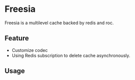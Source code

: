 # Freesia

Freesia is a multilevel cache backed by redis and roc.

## Feature

* Customize codec
* Using Redis subscription to delete cache asynchronously.

## Usage

